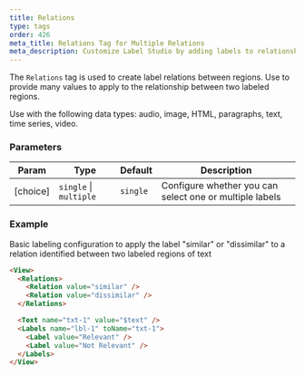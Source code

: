 ```yaml
---
title: Relations
type: tags
order: 426
meta_title: Relations Tag for Multiple Relations
meta_description: Customize Label Studio by adding labels to relationships between labeled regions for machine learning and data science projects.
---
```


The `Relations` tag is used to create label relations between regions. Use to provide many values to apply to the relationship between two labeled regions.

Use with the following data types: audio, image, HTML, paragraphs, text, time series, video.

### Parameters

| Param | Type | Default | Description |
| --- | --- | --- | --- |
| [choice] | <code>single</code> \| <code>multiple</code> | <code>single</code> | Configure whether you can select one or multiple labels |

### Example

Basic labeling configuration to apply the label "similar" or "dissimilar" to a relation identified between two labeled regions of text

```html
<View>
  <Relations>
    <Relation value="similar" />
    <Relation value="dissimilar" />
  </Relations>

  <Text name="txt-1" value="$text" />
  <Labels name="lbl-1" toName="txt-1">
    <Label value="Relevant" />
    <Label value="Not Relevant" />
  </Labels>
</View>
```
